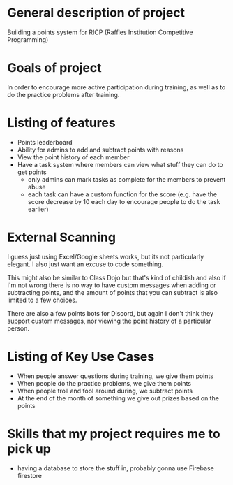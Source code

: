 # General description of project

Building a points system for RICP (Raffles Institution Competitive Programming)

# Goals of project

In order to encourage more active participation during training, as well as to
do the practice problems after training.

# Listing of features

- Points leaderboard
- Ability for admins to add and subtract points with reasons
- View the point history of each member
- Have a task system where members can view what stuff they can do to get points
  - only admins can mark tasks as complete for the members to prevent abuse
  - each task can have a custom function for the score (e.g. have the score
    decrease by 10 each day to encourage people to do the task earlier)

# External Scanning

I guess just using Excel/Google sheets works, but its not particularly elegant.
I also just want an excuse to code something.

This might also be similar to Class Dojo but that's kind of childish and also if
I'm not wrong there is no way to have custom messages when adding or subtracting
points, and the amount of points that you can subtract is also limited to a few
choices.

There are also a few points bots for Discord, but again I don't think they
support custom messages, nor viewing the point history of a particular person.

# Listing of Key Use Cases

- When people answer questions during training, we give them points
- When people do the practice problems, we give them points
- When people troll and fool around during, we subtract points
- At the end of the month of something we give out prizes based on the points

# Skills that my project requires me to pick up

- having a database to store the stuff in, probably gonna use Firebase firestore
